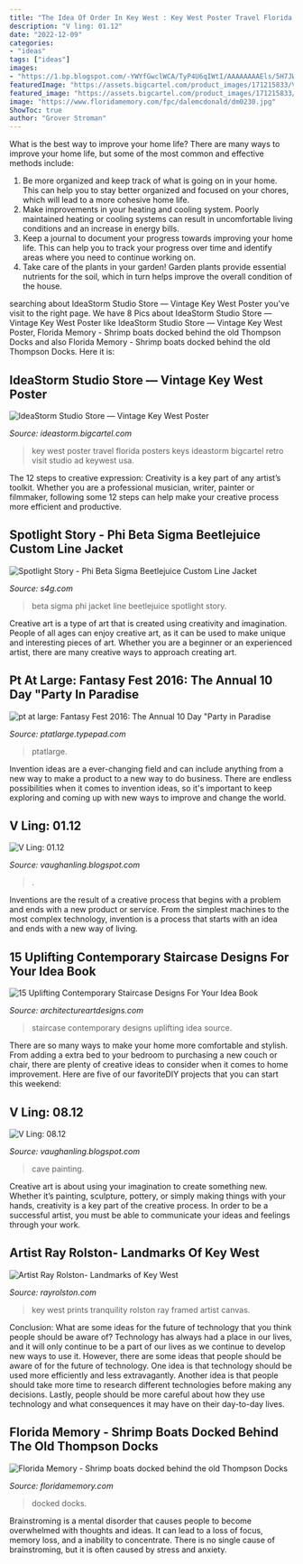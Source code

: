 ```yaml
---
title: "The Idea Of Order In Key West : Key West Poster Travel Florida Posters Keys Ideastorm Bigcartel Retro Visit Studio Ad Keywest Usa"
description: "V ling: 01.12"
date: "2022-12-09"
categories:
- "ideas"
tags: ["ideas"]
images:
- "https://1.bp.blogspot.com/-YWYfGwclWCA/TyP4U6qIWtI/AAAAAAAAEls/5H7JWFuH-Gw/s1600/ship5Comp.jpg"
featuredImage: "https://assets.bigcartel.com/product_images/171215833/Vintage_KeyWest_PRINT_smaller.png?auto=format&amp;fit=max&amp;h=1200&amp;w=1200"
featured_image: "https://assets.bigcartel.com/product_images/171215833/Vintage_KeyWest_PRINT_smaller.png?auto=format&amp;fit=max&amp;h=1200&amp;w=1200"
image: "https://www.floridamemory.com/fpc/dalemcdonald/dm0230.jpg"
ShowToc: true
author: "Grover Stroman"
---
```



What is the best way to improve your home life?
There are many ways to improve your home life, but some of the most common and effective methods include: 
1. Be more organized and keep track of what is going on in your home. This can help you to stay better organized and focused on your chores, which will lead to a more cohesive home life. 
2. Make improvements in your heating and cooling system. Poorly maintained heating or cooling systems can result in uncomfortable living conditions and an increase in energy bills. 
3. Keep a journal to document your progress towards improving your home life. This can help you to track your progress over time and identify areas where you need to continue working on. 
4. Take care of the plants in your garden! Garden plants provide essential nutrients for the soil, which in turn helps improve the overall condition of the house.

	

		
searching about IdeaStorm Studio Store — Vintage Key West Poster you've visit to the right page. We have 8 Pics about IdeaStorm Studio Store — Vintage Key West Poster like IdeaStorm Studio Store — Vintage Key West Poster, Florida Memory - Shrimp boats docked behind the old Thompson Docks and also Florida Memory - Shrimp boats docked behind the old Thompson Docks. Here it is:
		
    
## IdeaStorm Studio Store — Vintage Key West Poster

<img loading=lazy src="https://assets.bigcartel.com/product_images/171215833/Vintage_KeyWest_PRINT_smaller.png?auto=format&amp;fit=max&amp;h=1200&amp;w=1200" onerror="this.onerror=null;this.src='https://tse3.mm.bing.net/th?id=OIP.Irb0Jxv8bgcUD51xx0vuBwHaJ4&amp;pid=15.1';" alt="IdeaStorm Studio Store — Vintage Key West Poster">

_Source: ideastorm.bigcartel.com_

>key west poster travel florida posters keys ideastorm bigcartel retro visit studio ad keywest usa. 

	

The 12 steps to creative expression:
Creativity is a key part of any artist’s toolkit. Whether you are a professional musician, writer, painter or filmmaker, following some 12 steps can help make your creative process more efficient and productive.

    
## Spotlight Story - Phi Beta Sigma Beetlejuice Custom Line Jacket

<img loading=lazy src="https://www.s4g.com/assets/images/BJUICEBACK-JACKET.jpg" onerror="this.onerror=null;this.src='https://tse4.mm.bing.net/th?id=OIP.htIYrrQUkx9dTHzD9puNgwHaJ4&amp;pid=15.1';" alt="Spotlight Story - Phi Beta Sigma Beetlejuice Custom Line Jacket">

_Source: s4g.com_

>beta sigma phi jacket line beetlejuice spotlight story. 

	

Creative art is a type of art that is created using creativity and imagination. People of all ages can enjoy creative art, as it can be used to make unique and interesting pieces of art. Whether you are a beginner or an experienced artist, there are many creative ways to approach creating art.

    
## Pt At Large: Fantasy Fest 2016: The Annual 10 Day &quot;Party In Paradise

<img loading=lazy src="https://ptatlarge.typepad.com/.a/6a00d83452472f69e201b8d235d3ae970c-600wi" onerror="this.onerror=null;this.src='https://tse3.mm.bing.net/th?id=OIP.9Ya-NoejkTxE0b5kwNOGNwHaFj&amp;pid=15.1';" alt="pt at large: Fantasy Fest 2016: The Annual 10 Day &quot;Party in Paradise">

_Source: ptatlarge.typepad.com_

>ptatlarge. 

	

Invention ideas are a ever-changing field and can include anything from a new way to make a product to a new way to do business. There are endless possibilities when it comes to invention ideas, so it's important to keep exploring and coming up with new ways to improve and change the world.

    
## V Ling: 01.12

<img loading=lazy src="https://1.bp.blogspot.com/-YWYfGwclWCA/TyP4U6qIWtI/AAAAAAAAEls/5H7JWFuH-Gw/s1600/ship5Comp.jpg" onerror="this.onerror=null;this.src='https://tse4.mm.bing.net/th?id=OIP.oV_S6YsuwSbM0gD_pXsd9AHaPO&amp;pid=15.1';" alt="V Ling: 01.12">

_Source: vaughanling.blogspot.com_

>. 

	

Inventions are the result of a creative process that begins with a problem and ends with a new product or service. From the simplest machines to the most complex technology, invention is a process that starts with an idea and ends with a new way of living.

    
## 15 Uplifting Contemporary Staircase Designs For Your Idea Book

<img loading=lazy src="https://www.architectureartdesigns.com/wp-content/uploads/2014/11/15-Uplifting-Contemporary-Staircase-Designs-For-Your-Idea-Book-6-630x945.jpg" onerror="this.onerror=null;this.src='https://tse1.mm.bing.net/th?id=OIP.da-YyENwNoNMp-BkGlkHvgHaLH&amp;pid=15.1';" alt="15 Uplifting Contemporary Staircase Designs For Your Idea Book">

_Source: architectureartdesigns.com_

>staircase contemporary designs uplifting idea source. 

	

There are so many ways to make your home more comfortable and stylish. From adding a extra bed to your bedroom to purchasing a new couch or chair, there are plenty of creative ideas to consider when it comes to home improvement. Here are five of our favoriteDIY projects that you can start this weekend: 

    
## V Ling: 08.12

<img loading=lazy src="https://2.bp.blogspot.com/-saaNaW7usRo/UCr5Jg6PWxI/AAAAAAAAGTg/q2XaGsCZPPA/s1600/Cave.jpg" onerror="this.onerror=null;this.src='https://tse2.mm.bing.net/th?id=OIP.xcAJkesWmCUplWkhhBmOSgHaD1&amp;pid=15.1';" alt="V Ling: 08.12">

_Source: vaughanling.blogspot.com_

>cave painting. 

	

Creative art is about using your imagination to create something new. Whether it’s painting, sculpture, pottery, or simply making things with your hands, creativity is a key part of the creative process. In order to be a successful artist, you must be able to communicate your ideas and feelings through your work.

    
## Artist Ray Rolston- Landmarks Of Key West

<img loading=lazy src="http://www.rayrolston.com/framed-prints/Tranquility-2.jpg" onerror="this.onerror=null;this.src='https://tse3.mm.bing.net/th?id=OIP.0rgignkhMioJx0bth0_kYAHaJ7&amp;pid=15.1';" alt="Artist Ray Rolston- Landmarks of Key West">

_Source: rayrolston.com_

>key west prints tranquility rolston ray framed artist canvas. 

	

Conclusion: What are some ideas for the future of technology that you think people should be aware of?
Technology has always had a place in our lives, and it will only continue to be a part of our lives as we continue to develop new ways to use it. However, there are some ideas that people should be aware of for the future of technology. One idea is that technology should be used more efficiently and less extravagantly. Another idea is that people should take more time to research different technologies before making any decisions. Lastly, people should be more careful about how they use technology and what consequences it may have on their day-to-day lives.

    
## Florida Memory - Shrimp Boats Docked Behind The Old Thompson Docks

<img loading=lazy src="https://www.floridamemory.com/fpc/dalemcdonald/dm0230.jpg" onerror="this.onerror=null;this.src='https://tse3.mm.bing.net/th?id=OIP.dRPMo1Ey9BVp70ExZkAIJwHaE8&amp;pid=15.1';" alt="Florida Memory - Shrimp boats docked behind the old Thompson Docks">

_Source: floridamemory.com_

>docked docks. 

	

Brainstroming is a mental disorder that causes people to become overwhelmed with thoughts and ideas. It can lead to a loss of focus, memory loss, and a inability to concentrate. There is no single cause of brainstroming, but it is often caused by stress and anxiety.

